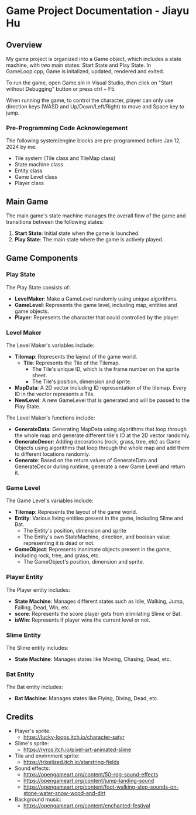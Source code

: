 # Game Project Documentation - Jiayu Hu

## Overview

My game project is organized into a Game object, which includes a state machine, with two main states: Start State and Play State. In GameLoop.cpp, Game is initalized, updated, rendered and exited.

To run the game, open Game.sln in Visual Studio, then click on "Start without Debugging" button or press ctrl + F5.

When running the game, to control the character, player can only use direction keys (WASD and Up/Down/Left/Right) to move and Space key to jump.

### Pre-Programming Code Acknowlegement
The following system/engine blocks are pre-programmed before Jan 12, 2024 by me: 
- Tile system (Tile class and TileMap class)
- State machine class
- Entity class
- Game Level class
- Player class

## Main Game

The main game's state machine manages the overall flow of the game and transitions between the following states:

1. **Start State**: Initial state when the game is launched.
2. **Play State**: The main state where the game is actively played.

## Game Components

### Play State

The Play State consists of:
- **LevelMaker**: Make a GameLevel randomly using unique algorithms.
- **GameLevel**: Represents the game level, including map, entities and game objects.
- **Player**: Represents the character that could controlled by the player.

### Level Maker

The Level Maker's variables include:

- **Tilemap**: Represents the layout of the game world.
    - **Tile**: Represents the Tile of the Tilemap.
        - The Tile's unique ID, which is the frame number on the sprite sheet.
        - The Tile's position, dimension and sprite.
- **MapData**: A 2D vector including ID representation of the tilemap. Every ID in the vector represents a Tile.
- **NewLevel**: A new GameLevel that is generated and will be passed to the Play State.

The Level Maker's functions include:
- **GenerateData**: Generating MapData using algorithms that loop through the whole map and generate different tile's ID at the 2D vector randomly.
- **GenerateDecor**: Adding decorations (rock, grass, tree, etc) as Game Objects using algorithms that loop through the whole map and add them to different locations randomly.
- **Generate**: Based on the return values of GenerateData and GenerateDecor during runtime, generate a new Game Level and return it.

### Game Level

The Game Level's variables include:

- **Tilemap**: Represents the layout of the game world.
- **Entity**: Various living entities present in the game, including Slime and Bat. 
    - The Entity's position, dimension and sprite
    - The Entity's own StateMachine, direction, and boolean value representing it is dead or not.
- **GameObject**: Represents inanimate objects present in the game, including rock, tree, and grass, etc. 
    - The GameObject's position, dimension and sprite.

### Player Entity

The Player entity includes:

- **State Machine**: Manages different states such as Idle, Walking, Jump, Falling, Dead, Win, etc.
- **score**: Represents the score player gets from elimilating Slime or Bat.
- **isWin**: Represents if player wins the current level or not.

### Slime Entity

The Slime entity includes:

- **State Machine**: Manages states like Moving, Chasing, Dead, etc.

### Bat Entity

The Bat entity includes:

- **Bat Machine**: Manages states like Flying, Diving, Dead, etc.

## Credits

- Player's sprite:
    - https://lucky-loops.itch.io/character-satyr
- Slime's sprite:
    - https://rvros.itch.io/pixel-art-animated-slime
- Tile and envirnment sprite:
    - https://trixelized.itch.io/starstring-fields
- Sound effects:
    - https://opengameart.org/content/50-rpg-sound-effects
    - https://opengameart.org/content/jump-landing-sound
    - https://opengameart.org/content/foot-walking-step-sounds-on-stone-water-snow-wood-and-dirt
- Background music:
    - https://opengameart.org/content/enchanted-festival


